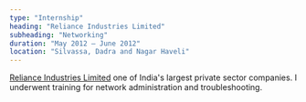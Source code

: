 ```yaml
---
type: "Internship"
heading: "Reliance Industries Limited"
subheading: "Networking"
duration: "May 2012 – June 2012"
location: "Silvassa, Dadra and Nagar Haveli"
---
```


<a href="http://www.ril.com/" target="_blank">Reliance Industries Limited</a> one of India's largest private sector companies. I underwent training for network administration and troubleshooting.
